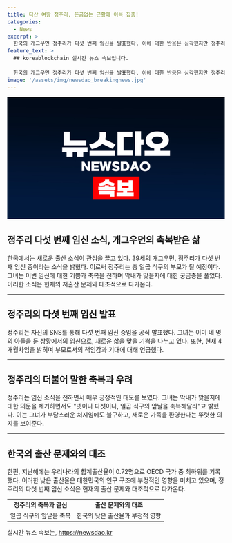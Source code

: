 ```yaml
---
title: 다산 여왕 정주리, 뜬금없는 근황에 이목 집중!
categories:
  - News
excerpt: >
  한국의 개그우먼 정주리가 다섯 번째 임신을 발표했다. 이에 대한 반응은 심각했지만 정주리는 넷이나 다섯이나, 축복해달라고 말했다. 그녀는 현재 4개월 차의 임신이며, 이로써 또 한 번의 출산이 예정되어 있다. 정주리는 2005년 SBS 공채 8기 개그우먼으로 데뷔하였으며, 2015년에 비연예인과 결혼하여 현재까지 아들 네 명을 두고 있다. 지난해 우리나라의 합계출산율은 0.72명으로 OECD 국가 중 최하위를 기록하고 있다.
feature_text: >
  ## koreablockchain 실시간 뉴스 속보입니다.

  한국의 개그우먼 정주리가 다섯 번째 임신을 발표했다. 이에 대한 반응은 심각했지만 정주리는 넷이나 다섯이나, 축복해달라고 말했다. 그녀는 현재 4개월 차의 임신이며, 이로써 또 한 번의 출산이 예정되어 있다. 정주리는 2005년 SBS 공채 8기 개그우먼으로 데뷔하였으며, 2015년에 비연예인과 결혼하여 현재까지 아들 네 명을 두고 있다. 지난해 우리나라의 합계출산율은 0.72명으로 OECD 국가 중 최하위를 기록하고 있다.
image: '/assets/img/newsdao_breakingnews.jpg'
---
```


<p><img src="/assets/img/newsdao_breakingnews.jpg" alt="koreablockchain 속보" /></p>

<h2 data-ke-size="size26">정주리 다섯 번째 임신 소식, 개그우먼의 축복받은 삶</h2>

<p data-ke-size="size16">한국에서는 새로운 출산 소식이 관심을 끌고 있다. 39세의 개그우먼, 정주리가 다섯 번째 임신 중이라는 소식을 밝혔다. 이로써 정주리는 총 일곱 식구의 부모가 될 예정이다. 그녀는 이번 임신에 대한 기쁨과 축복을 전하며 막내가 맞을지에 대한 궁금증을 풀었다. 이러한 소식은 현재의 저출산 문제와 대조적으로 다가온다.</p>

<hr>

<h2 data-ke-size="size26">정주리의 다섯 번째 임신 발표</h2>

<p data-ke-size="size16">정주리는 자신의 SNS를 통해 다섯 번째 임신 중임을 공식 발표했다. 그녀는 이미 네 명의 아들을 둔 상황에서의 임신으로, 새로운 삶을 맞을 기쁨을 나누고 있다. 또한, 현재 4개월차임을 밝히며 부모로서의 책임감과 기대에 대해 언급했다.</p>

<hr>

<h2 data-ke-size="size26">정주리의 더불어 말한 축복과 우려</h2>

<p data-ke-size="size16">정주리는 임신 소식을 전하면서 매우 긍정적인 태도를 보였다. 그녀는 막내가 맞을지에 대한 의문을 제기하면서도 "넷이나 다섯이나, 일곱 식구의 앞날을 축복해달라"고 밝혔다. 이는 그녀가 부담스러운 처지임에도 불구하고, 새로운 가족을 환영한다는 뚜렷한 의지를 보여준다.</p>

<hr>

<h2 data-ke-size="size26">한국의 출산 문제와의 대조</h2>

<p data-ke-size="size16">한편, 지난해에는 우리나라의 합계출산율이 0.72명으로 OECD 국가 중 최하위를 기록했다. 이러한 낮은 출산율은 대한민국의 인구 구조에 부정적인 영향을 미치고 있으며, 정주리의 다섯 번째 임신 소식은 현재의 출산 문제와 대조적으로 다가온다. </p>

<table>
    <tr>
        <td style="text-align: center; height: 17px;"><b>정주리의 축복과 결심</b></td>
        <td style="text-align: center; height: 17px;"><b>출산 문제와의 대조</b></td>
    </tr>
    <tr>
        <td style="text-align: center; height: 17px;">일곱 식구의 앞날을 축복</td>
        <td style="text-align: center; height: 17px;">한국의 낮은 출산율과 부정적 영향</td>
    </tr>
</table>
실시간 뉴스 속보는, <a href="https://newsdao.kr" rel="dofollow">https://newsdao.kr</a>


